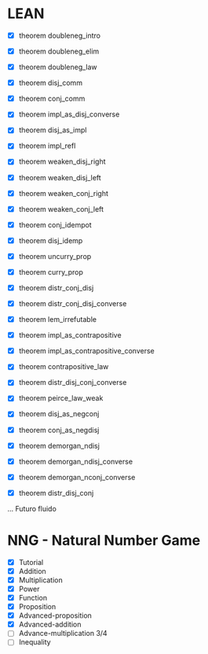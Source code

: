 # LEAN

- [x] theorem doubleneg_intro 
- [x] theorem doubleneg_elim 
- [x] theorem doubleneg_law
- [x] theorem disj_comm
- [x] theorem conj_comm
- [x] theorem impl_as_disj_converse
- [x] theorem disj_as_impl
- [x] theorem impl_refl
- [x] theorem weaken_disj_right
- [x] theorem weaken_disj_left
- [x] theorem weaken_conj_right
- [x] theorem weaken_conj_left
- [x] theorem conj_idempot
- [x] theorem disj_idemp
- [x] theorem uncurry_prop
- [x] theorem curry_prop
- [x] theorem distr_conj_disj
- [x] theorem distr_conj_disj_converse
- [x] theorem lem_irrefutable
- [x] theorem impl_as_contrapositive
- [x] theorem impl_as_contrapositive_converse
- [x] theorem contrapositive_law
- [x] theorem distr_disj_conj_converse
- [x] theorem peirce_law_weak
- [x] theorem disj_as_negconj
- [x] theorem conj_as_negdisj
- [x] theorem demorgan_ndisj
- [x] theorem demorgan_ndisj_converse
- [x] theorem demorgan_nconj_converse
- [x] theorem distr_disj_conj



... Futuro fluido 

# NNG - Natural Number Game

- [x] Tutorial
- [x] Addition
- [x] Multiplication 
- [x] Power
- [x] Function
- [x] Proposition
- [x] Advanced-proposition
- [x] Advanced-addition
- [ ] Advance-multiplication 3/4
- [ ] Inequality